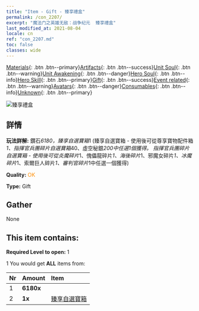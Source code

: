 ```yaml
---
title: "Item - Gift - 臻享禮盒"
permalink: /con_2207/
excerpt: "魔法门之英雄无敌：战争纪元  臻享禮盒"
last_modified_at: 2021-08-04
locale: cn
ref: "con_2207.md"
toc: false
classes: wide
---
```

 [Materials](/ItemsCN/){: .btn .btn--primary}[Artifacts](/ItemsCN/Artifacts/){: .btn .btn--success}[Unit Soul](/ItemsCN/UnitSoul/){: .btn .btn--warning}[Unit Awakening](/ItemsCN/UnitAwakening/){: .btn .btn--danger}[Hero Soul](/ItemsCN/HeroSoul/){: .btn .btn--info}[Hero Skill](/ItemsCN/HeroSkill/){: .btn .btn--primary}[Gift](/ItemsCN/Gift/){: .btn .btn--success}[Event related](/ItemsCN/Events/){: .btn .btn--warning}[Avatars](/ItemsCN/Avatars/){: .btn .btn--danger}[Consumables](/ItemsCN/Consumables/){: .btn .btn--info}[Unknown](/ItemsCN/Unknown/){: .btn .btn--primary}

 ![臻享禮盒](/images/t/i_907190.png)

## 詳情
 **玩法詳解:** 鑽石*6180，臻享自選寶箱*1 (臻享自選寶箱 - 使用後可從尊享寶物配件箱*1、指揮官兵團碎片自選寶箱*40、虛空秘銀*200中任選1個獲得。 指揮官兵團碎片自選寶箱 - 使用後可從炎魔碎片*1、傀儡龍碎片*1、海後碎片*1、邪魔女碎片*1、冰魔碎片*1、索爾巨人碎片*1、審判官碎片*1中任選一個獲得)

 **Quality:** <span style="color: #FF8C00">OK</span>

 **Type:** Gift

## Gather

  None

## This item contains:

 **Required Level to open:** 1

 1 You would get **ALL** items  from:

  | Nr | Amount |     Item    |
  |:---|:-------|:------------|
  | 1 |  **6180x** | <i class="fas fa-gem"/> |  | 
  | 2 |  **1x** | [臻享自選寶箱](/cn/Items/con_2205/) |  | 
